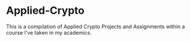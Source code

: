 # Applied-Crypto
This is a compilation of Applied Crypto Projects and Assignments within a course I've taken in my academics.
